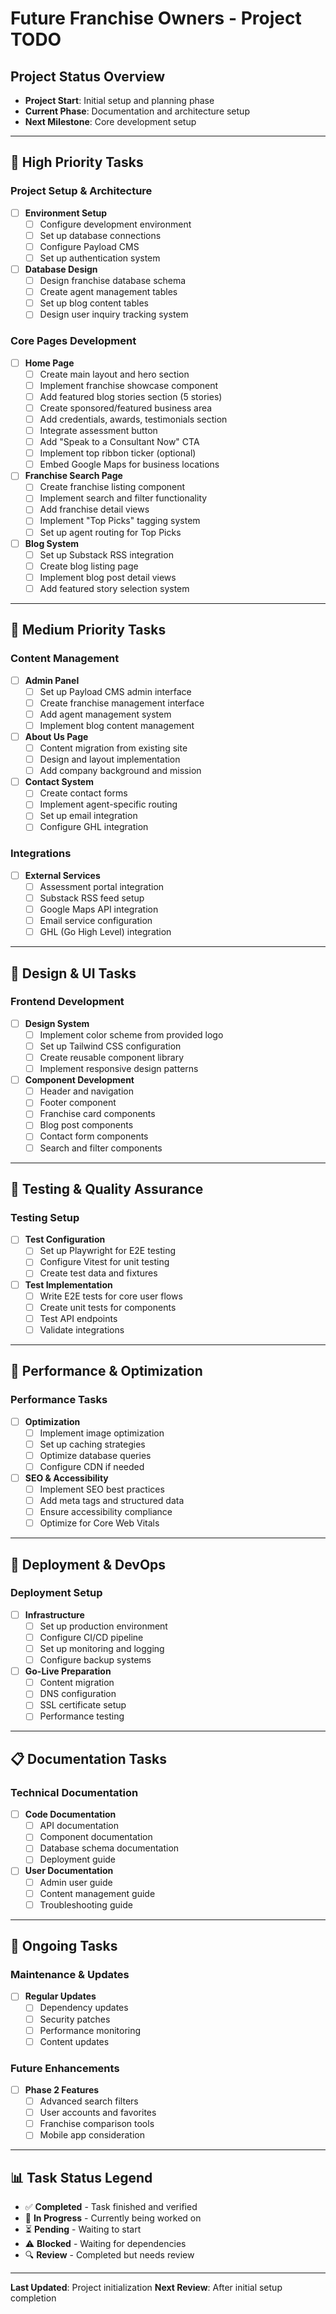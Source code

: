 # Future Franchise Owners - Project TODO

## Project Status Overview
- **Project Start**: Initial setup and planning phase
- **Current Phase**: Documentation and architecture setup
- **Next Milestone**: Core development setup

---

## 🚀 High Priority Tasks

### Project Setup & Architecture
- [ ] **Environment Setup**
  - [ ] Configure development environment
  - [ ] Set up database connections
  - [ ] Configure Payload CMS
  - [ ] Set up authentication system

- [ ] **Database Design**
  - [ ] Design franchise database schema
  - [ ] Create agent management tables
  - [ ] Set up blog content tables
  - [ ] Design user inquiry tracking system

### Core Pages Development
- [ ] **Home Page**
  - [ ] Create main layout and hero section
  - [ ] Implement franchise showcase component
  - [ ] Add featured blog stories section (5 stories)
  - [ ] Create sponsored/featured business area
  - [ ] Add credentials, awards, testimonials section
  - [ ] Integrate assessment button
  - [ ] Add "Speak to a Consultant Now" CTA
  - [ ] Implement top ribbon ticker (optional)
  - [ ] Embed Google Maps for business locations

- [ ] **Franchise Search Page**
  - [ ] Create franchise listing component
  - [ ] Implement search and filter functionality
  - [ ] Add franchise detail views
  - [ ] Implement "Top Picks" tagging system
  - [ ] Set up agent routing for Top Picks

- [ ] **Blog System**
  - [ ] Set up Substack RSS integration
  - [ ] Create blog listing page
  - [ ] Implement blog post detail views
  - [ ] Add featured story selection system

---

## 🔧 Medium Priority Tasks

### Content Management
- [ ] **Admin Panel**
  - [ ] Set up Payload CMS admin interface
  - [ ] Create franchise management interface
  - [ ] Add agent management system
  - [ ] Implement blog content management

- [ ] **About Us Page**
  - [ ] Content migration from existing site
  - [ ] Design and layout implementation
  - [ ] Add company background and mission

- [ ] **Contact System**
  - [ ] Create contact forms
  - [ ] Implement agent-specific routing
  - [ ] Set up email integration
  - [ ] Configure GHL integration

### Integrations
- [ ] **External Services**
  - [ ] Assessment portal integration
  - [ ] Substack RSS feed setup
  - [ ] Google Maps API integration
  - [ ] Email service configuration
  - [ ] GHL (Go High Level) integration

---

## 🎨 Design & UI Tasks

### Frontend Development
- [ ] **Design System**
  - [ ] Implement color scheme from provided logo
  - [ ] Set up Tailwind CSS configuration
  - [ ] Create reusable component library
  - [ ] Implement responsive design patterns

- [ ] **Component Development**
  - [ ] Header and navigation
  - [ ] Footer component
  - [ ] Franchise card components
  - [ ] Blog post components
  - [ ] Contact form components
  - [ ] Search and filter components

---

## 🧪 Testing & Quality Assurance

### Testing Setup
- [ ] **Test Configuration**
  - [ ] Set up Playwright for E2E testing
  - [ ] Configure Vitest for unit testing
  - [ ] Create test data and fixtures

- [ ] **Test Implementation**
  - [ ] Write E2E tests for core user flows
  - [ ] Create unit tests for components
  - [ ] Test API endpoints
  - [ ] Validate integrations

---

## 📱 Performance & Optimization

### Performance Tasks
- [ ] **Optimization**
  - [ ] Implement image optimization
  - [ ] Set up caching strategies
  - [ ] Optimize database queries
  - [ ] Configure CDN if needed

- [ ] **SEO & Accessibility**
  - [ ] Implement SEO best practices
  - [ ] Add meta tags and structured data
  - [ ] Ensure accessibility compliance
  - [ ] Optimize for Core Web Vitals

---

## 🚀 Deployment & DevOps

### Deployment Setup
- [ ] **Infrastructure**
  - [ ] Set up production environment
  - [ ] Configure CI/CD pipeline
  - [ ] Set up monitoring and logging
  - [ ] Configure backup systems

- [ ] **Go-Live Preparation**
  - [ ] Content migration
  - [ ] DNS configuration
  - [ ] SSL certificate setup
  - [ ] Performance testing

---

## 📋 Documentation Tasks

### Technical Documentation
- [ ] **Code Documentation**
  - [ ] API documentation
  - [ ] Component documentation
  - [ ] Database schema documentation
  - [ ] Deployment guide

- [ ] **User Documentation**
  - [ ] Admin user guide
  - [ ] Content management guide
  - [ ] Troubleshooting guide

---

## 🔄 Ongoing Tasks

### Maintenance & Updates
- [ ] **Regular Updates**
  - [ ] Dependency updates
  - [ ] Security patches
  - [ ] Performance monitoring
  - [ ] Content updates

### Future Enhancements
- [ ] **Phase 2 Features**
  - [ ] Advanced search filters
  - [ ] User accounts and favorites
  - [ ] Franchise comparison tools
  - [ ] Mobile app consideration

---

## 📊 Task Status Legend
- ✅ **Completed** - Task finished and verified
- 🔄 **In Progress** - Currently being worked on
- ⏳ **Pending** - Waiting to start
- ⚠️ **Blocked** - Waiting for dependencies
- 🔍 **Review** - Completed but needs review

---

**Last Updated**: Project initialization
**Next Review**: After initial setup completion